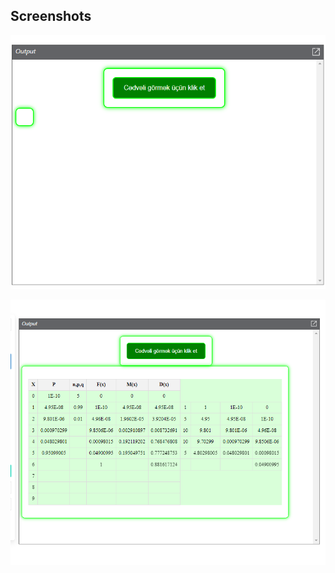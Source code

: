 ## Screenshots

![App Screenshot](https://raw.githubusercontent.com/rashidintheworld/university-work-excel-frontend/main/uni-work/Screenshot%202023-12-22%20002734.png?token=GHSAT0AAAAAACL7AVX3KNVYLFR2ZGMK76HCZMHI5FQ)

![App Screenshot](https://raw.githubusercontent.com/rashidintheworld/university-work-excel-frontend/main/uni-work/Screenshot%202023-12-22%20002752.png?token=GHSAT0AAAAAACL7AVX2IRTDL5BH6SLN2XGKZMHI5YA)
